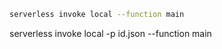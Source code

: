```bash
serverless invoke local --function main
```

serverless invoke local -p id.json  --function main

